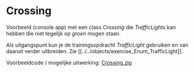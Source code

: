 # Crossing

Voorbeeld (console app) met een class *Crossing* die *TrafficLights* kan hebben die niet tegelijk op *groen* mogen staan.

Als uitgangspunt kun je de trainingsopdracht *TrafficLight* gebruiken en van daaruit verder uitbreiden. Zie [[../../objects/exercise_Enum_TrafficLight]]. 

Voorbeeldcode / mogelijke uitwerking:
[Crossing.zip](Crossing.zip)

